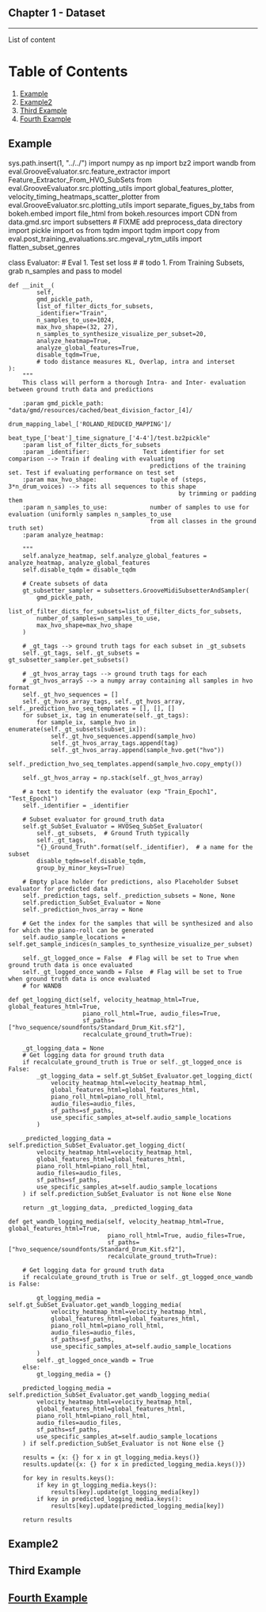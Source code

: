 ## Chapter 1 - Dataset

----

List of content

# Table of Contents
1. [Example](#example)
2. [Example2](#example2)
3. [Third Example](#third-example)
4. [Fourth Example](#fourth-examplehttpwwwfourthexamplecom)


## Example

sys.path.insert(1, "../../")
import numpy as np
import bz2
import wandb
from eval.GrooveEvaluator.src.feature_extractor import Feature_Extractor_From_HVO_SubSets
from eval.GrooveEvaluator.src.plotting_utils import global_features_plotter, velocity_timing_heatmaps_scatter_plotter
from eval.GrooveEvaluator.src.plotting_utils import separate_figues_by_tabs
from bokeh.embed import file_html
from bokeh.resources import CDN
from data.gmd.src import subsetters  # FIXME add preprocess_data directory
import pickle
import os
from tqdm import tqdm
import copy
from eval.post_training_evaluations.src.mgeval_rytm_utils import flatten_subset_genres


class Evaluator:
    # Eval 1. Test set loss
    #
    # todo 1. From Training Subsets, grab n_samples and pass to model

    def __init__(
            self,
            gmd_pickle_path,
            list_of_filter_dicts_for_subsets,
            _identifier="Train",
            n_samples_to_use=1024,
            max_hvo_shape=(32, 27),
            n_samples_to_synthesize_visualize_per_subset=20,
            analyze_heatmap=True,
            analyze_global_features=True,
            disable_tqdm=True,
            # todo distance measures KL, Overlap, intra and interset
    ):
        """
        This class will perform a thorough Intra- and Inter- evaluation between ground truth data and predictions

        :param gmd_pickle_path:          "data/gmd/resources/cached/beat_division_factor_[4]/
                                          drum_mapping_label_['ROLAND_REDUCED_MAPPING']/
                                          beat_type_['beat']_time_signature_['4-4']/test.bz2pickle"
        :param list_of_filter_dicts_for_subsets
        :param _identifier:               Text identifier for set comparison --> Train if dealing with evaluating
                                            predictions of the training set. Test if evaluating performance on test set
        :param max_hvo_shape:               tuple of (steps, 3*n_drum_voices) --> fits all sequences to this shape
                                                    by trimming or padding them
        :param n_samples_to_use:            number of samples to use for evaluation (uniformly samples n_samples_to_use
                                            from all classes in the ground truth set)
        :param analyze_heatmap:

        """
        self.analyze_heatmap, self.analyze_global_features = analyze_heatmap, analyze_global_features
        self.disable_tqdm = disable_tqdm

        # Create subsets of data
        gt_subsetter_sampler = subsetters.GrooveMidiSubsetterAndSampler(
            gmd_pickle_path,
            list_of_filter_dicts_for_subsets=list_of_filter_dicts_for_subsets,
            number_of_samples=n_samples_to_use,
            max_hvo_shape=max_hvo_shape
        )

        # _gt_tags --> ground truth tags for each subset in _gt_subsets
        self._gt_tags, self._gt_subsets = gt_subsetter_sampler.get_subsets()

        # _gt_hvos_array_tags --> ground truth tags for each
        # _gt_hvos_arrayS --> a numpy array containing all samples in hvo format
        self._gt_hvo_sequences = []
        self._gt_hvos_array_tags, self._gt_hvos_array, self._prediction_hvo_seq_templates = [], [], []
        for subset_ix, tag in enumerate(self._gt_tags):
            for sample_ix, sample_hvo in enumerate(self._gt_subsets[subset_ix]):
                self._gt_hvo_sequences.append(sample_hvo)
                self._gt_hvos_array_tags.append(tag)
                self._gt_hvos_array.append(sample_hvo.get("hvo"))
                self._prediction_hvo_seq_templates.append(sample_hvo.copy_empty())

        self._gt_hvos_array = np.stack(self._gt_hvos_array)

        # a text to identify the evaluator (exp "Train_Epoch1", "Test_Epoch1")
        self._identifier = _identifier

        # Subset evaluator for ground_truth data
        self.gt_SubSet_Evaluator = HVOSeq_SubSet_Evaluator(
            self._gt_subsets,  # Ground Truth typically
            self._gt_tags,
            "{}_Ground_Truth".format(self._identifier),  # a name for the subset
            disable_tqdm=self.disable_tqdm,
            group_by_minor_keys=True)

        # Empty place holder for predictions, also Placeholder Subset evaluator for predicted data
        self._prediction_tags, self._prediction_subsets = None, None
        self.prediction_SubSet_Evaluator = None
        self._prediction_hvos_array = None

        # Get the index for the samples that will be synthesized and also for which the piano-roll can be generated
        self.audio_sample_locations = self.get_sample_indices(n_samples_to_synthesize_visualize_per_subset)

        self._gt_logged_once = False  # Flag will be set to True when ground truth data is once evaluated
        self._gt_logged_once_wandb = False  # Flag will be set to True when ground truth data is once evaluated
        # for WANDB

    def get_logging_dict(self, velocity_heatmap_html=True, global_features_html=True,
                         piano_roll_html=True, audio_files=True,
                         sf_paths=["hvo_sequence/soundfonts/Standard_Drum_Kit.sf2"],
                         recalculate_ground_truth=True):

        _gt_logging_data = None
        # Get logging data for ground truth data
        if recalculate_ground_truth is True or self._gt_logged_once is False:
            _gt_logging_data = self.gt_SubSet_Evaluator.get_logging_dict(
                velocity_heatmap_html=velocity_heatmap_html,
                global_features_html=global_features_html,
                piano_roll_html=piano_roll_html,
                audio_files=audio_files,
                sf_paths=sf_paths,
                use_specific_samples_at=self.audio_sample_locations
            )

        _predicted_logging_data = self.prediction_SubSet_Evaluator.get_logging_dict(
            velocity_heatmap_html=velocity_heatmap_html,
            global_features_html=global_features_html,
            piano_roll_html=piano_roll_html,
            audio_files=audio_files,
            sf_paths=sf_paths,
            use_specific_samples_at=self.audio_sample_locations
        ) if self.prediction_SubSet_Evaluator is not None else None

        return _gt_logging_data, _predicted_logging_data

    def get_wandb_logging_media(self, velocity_heatmap_html=True, global_features_html=True,
                                piano_roll_html=True, audio_files=True,
                                sf_paths=["hvo_sequence/soundfonts/Standard_Drum_Kit.sf2"],
                                recalculate_ground_truth=True):

        # Get logging data for ground truth data
        if recalculate_ground_truth is True or self._gt_logged_once_wandb is False:

            gt_logging_media = self.gt_SubSet_Evaluator.get_wandb_logging_media(
                velocity_heatmap_html=velocity_heatmap_html,
                global_features_html=global_features_html,
                piano_roll_html=piano_roll_html,
                audio_files=audio_files,
                sf_paths=sf_paths,
                use_specific_samples_at=self.audio_sample_locations
            )
            self._gt_logged_once_wandb = True
        else:
            gt_logging_media = {}

        predicted_logging_media = self.prediction_SubSet_Evaluator.get_wandb_logging_media(
            velocity_heatmap_html=velocity_heatmap_html,
            global_features_html=global_features_html,
            piano_roll_html=piano_roll_html,
            audio_files=audio_files,
            sf_paths=sf_paths,
            use_specific_samples_at=self.audio_sample_locations
        ) if self.prediction_SubSet_Evaluator is not None else {}

        results = {x: {} for x in gt_logging_media.keys()}
        results.update({x: {} for x in predicted_logging_media.keys()})

        for key in results.keys():
            if key in gt_logging_media.keys():
                results[key].update(gt_logging_media[key])
            if key in predicted_logging_media.keys():
                results[key].update(predicted_logging_media[key])

        return results
## Example2
## Third Example
## [Fourth Example](http://www.fourthexample.com) 